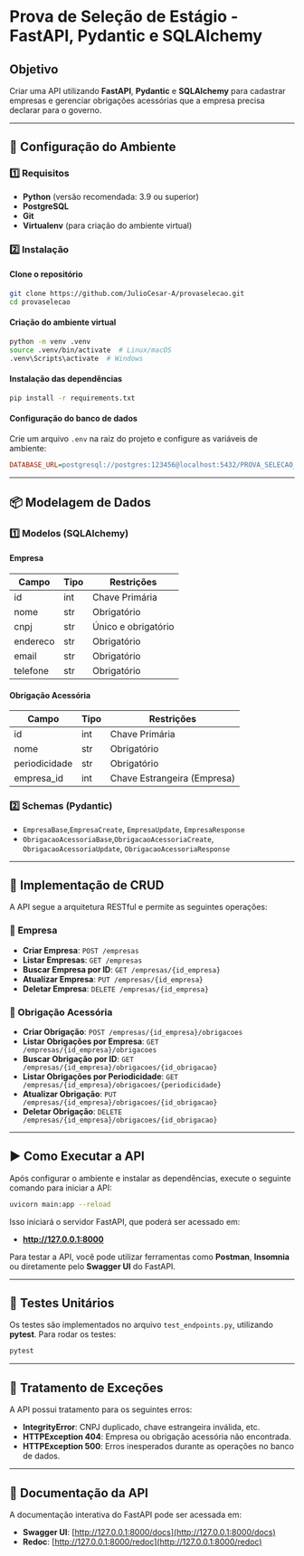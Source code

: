 # Prova de Seleção de Estágio - FastAPI, Pydantic e SQLAlchemy

## Objetivo
Criar uma API utilizando **FastAPI**, **Pydantic** e **SQLAlchemy** para cadastrar empresas e gerenciar obrigações acessórias que a empresa precisa declarar para o governo.

---

## 🔧 Configuração do Ambiente

### 1️⃣ Requisitos
- **Python** (versão recomendada: 3.9 ou superior)
- **PostgreSQL**
- **Git**
- **Virtualenv** (para criação do ambiente virtual)

### 2️⃣ Instalação

#### Clone o repositório
```sh
git clone https://github.com/JulioCesar-A/provaselecao.git
cd provaselecao
```

#### Criação do ambiente virtual
```sh
python -m venv .venv
source .venv/bin/activate  # Linux/macOS
.venv\Scripts\activate  # Windows
```

#### Instalação das dependências
```sh
pip install -r requirements.txt
```

#### Configuração do banco de dados
Crie um arquivo `.env` na raiz do projeto e configure as variáveis de ambiente:
```ini
DATABASE_URL=postgresql://postgres:123456@localhost:5432/PROVA_SELECAO_DB
```

---

## 📦 Modelagem de Dados

### 1️⃣ Modelos (SQLAlchemy)
#### Empresa
| Campo    | Tipo  | Restrições |
|----------|------|-----------|
| id       | int  | Chave Primária |
| nome     | str  | Obrigatório |
| cnpj     | str  | Único e obrigatório |
| endereco | str  | Obrigatório |
| email    | str  | Obrigatório |
| telefone | str  | Obrigatório |

#### Obrigação Acessória
| Campo        | Tipo  | Restrições |
|--------------|------|-----------|
| id           | int  | Chave Primária |
| nome         | str  | Obrigatório |
| periodicidade| str  | Obrigatório |
| empresa_id   | int  | Chave Estrangeira (Empresa) |

### 2️⃣ Schemas (Pydantic)
- `EmpresaBase`,`EmpresaCreate`, `EmpresaUpdate`, `EmpresaResponse`
- `ObrigacaoAcessoriaBase`,`ObrigacaoAcessoriaCreate`, `ObrigacaoAcessoriaUpdate`, `ObrigacaoAcessoriaResponse`

---

## 🚀 Implementação de CRUD

A API segue a arquitetura RESTful e permite as seguintes operações:

### 📌 Empresa
- **Criar Empresa**: `POST /empresas`
- **Listar Empresas**: `GET /empresas`
- **Buscar Empresa por ID**: `GET /empresas/{id_empresa}`
- **Atualizar Empresa**: `PUT /empresas/{id_empresa}`
- **Deletar Empresa**: `DELETE /empresas/{id_empresa}`

### 📌 Obrigação Acessória
- **Criar Obrigação**: `POST /empresas/{id_empresa}/obrigacoes`
- **Listar Obrigações por Empresa**: `GET /empresas/{id_empresa}/obrigacoes`
- **Buscar Obrigação por ID**: `GET /empresas/{id_empresa}/obrigacoes/{id_obrigacao}`
- **Listar Obrigações por Periodicidade**: `GET /empresas/{id_empresa}/obrigacoes/{periodicidade}`
- **Atualizar Obrigação**: `PUT /empresas/{id_empresa}/obrigacoes/{id_obrigacao}`
- **Deletar Obrigação**: `DELETE /empresas/{id_empresa}/obrigacoes/{id_obrigacao}`

---

## ▶️ Como Executar a API

Após configurar o ambiente e instalar as dependências, execute o seguinte comando para iniciar a API:
```sh
uvicorn main:app --reload
```

Isso iniciará o servidor FastAPI, que poderá ser acessado em:
- **http://127.0.0.1:8000**

Para testar a API, você pode utilizar ferramentas como **Postman**, **Insomnia** ou diretamente pelo **Swagger UI** do FastAPI.

---

## 🧪 Testes Unitários

Os testes são implementados no arquivo `test_endpoints.py`, utilizando **pytest**. Para rodar os testes:
```sh
pytest
```

---

## 📜 Tratamento de Exceções

A API possui tratamento para os seguintes erros:
- **IntegrityError**: CNPJ duplicado, chave estrangeira inválida, etc.
- **HTTPException 404**: Empresa ou obrigação acessória não encontrada.
- **HTTPException 500**: Erros inesperados durante as operações no banco de dados.

---

## 📖 Documentação da API

A documentação interativa do FastAPI pode ser acessada em:
- **Swagger UI**: [http://127.0.0.1:8000/docs](http://127.0.0.1:8000/docs)
- **Redoc**: [http://127.0.0.1:8000/redoc](http://127.0.0.1:8000/redoc)

